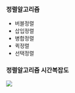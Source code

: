 ### 정렬알고리즘
- 버블정렬
- 삽입정렬
- 병합정렬
- 퀵정렬
- 선택정렬

### 정렬알고리즘 시간복잡도
![](https://gmlwjd9405.github.io/images/algorithm-merge-sort/sort-time-complexity.png)